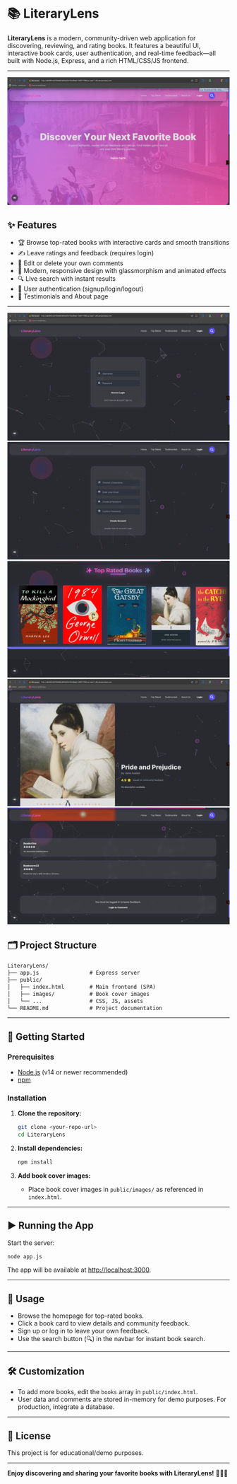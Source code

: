 # 📚 LiteraryLens

**LiteraryLens** is a modern, community-driven web application for discovering, reviewing, and rating books. It features a beautiful UI, interactive book cards, user authentication, and real-time feedback—all built with Node.js, Express, and a rich HTML/CSS/JS frontend.

---
![Website](Screenshots/Literarylens.png)
## ✨ Features

- 🏆 Browse top-rated books with interactive cards and smooth transitions
- ✍️ Leave ratings and feedback (requires login)
- 📝 Edit or delete your own comments
- 🎨 Modern, responsive design with glassmorphism and animated effects
- 🔍 Live search with instant results
- 👤 User authentication (signup/login/logout)
- 💬 Testimonials and About page

---

![Website](Screenshots/Literarylens-login.png)
![Website](Screenshots/Literarylens-signup.png)
![Website](Screenshots/Literarylens-Books.png)
![Website](Screenshots/Literarylens-BookDetails.png)
![Website](Screenshots/Literarylens-BookComments.png)
## 🗂️ Project Structure

```
LiteraryLens/
├── app.js                # Express server
├── public/
│   ├── index.html        # Main frontend (SPA)
│   ├── images/           # Book cover images
│   └── ...               # CSS, JS, assets
└── README.md             # Project documentation
```

---

## 🚀 Getting Started

### Prerequisites

- [Node.js](https://nodejs.org/) (v14 or newer recommended)
- [npm](https://www.npmjs.com/)

### Installation

1. **Clone the repository:**  
   ```bash
   git clone <your-repo-url>
   cd LiteraryLens
   ```

2. **Install dependencies:**  
   ```bash
   npm install
   ```

3. **Add book cover images:**  
   - Place book cover images in `public/images/` as referenced in `index.html`.

---

## ▶️ Running the App

Start the server:

```bash
node app.js
```

The app will be available at [http://localhost:3000](http://localhost:3000).

---

## 📝 Usage

- Browse the homepage for top-rated books.
- Click a book card to view details and community feedback.
- Sign up or log in to leave your own feedback.
- Use the search button (🔍) in the navbar for instant book search.

---

## 🛠️ Customization

- To add more books, edit the `books` array in `public/index.html`.
- User data and comments are stored in-memory for demo purposes. For production, integrate a database.

---

## 📄 License

This project is for educational/demo purposes.

---

**Enjoy discovering and sharing your favorite books with LiteraryLens!** 🚀📖✨
